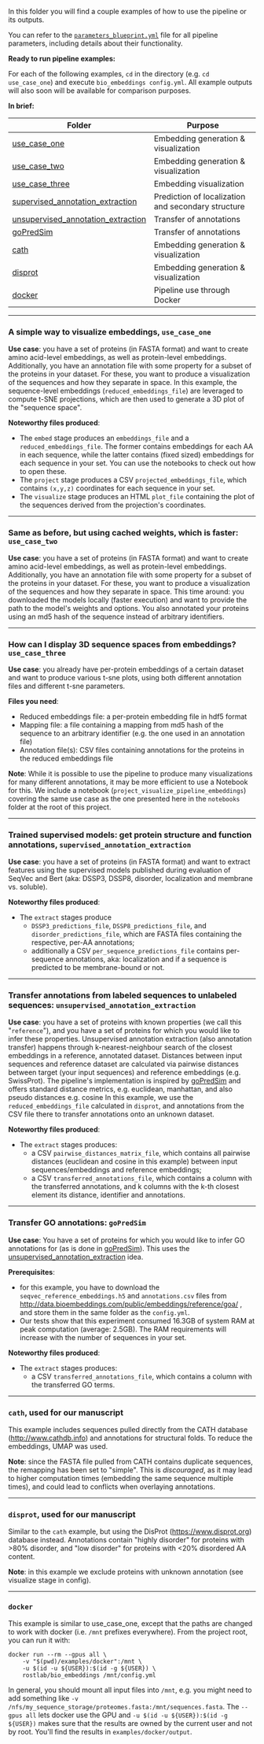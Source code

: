 In this folder you will find a couple examples of how to use the pipeline or its outputs.

You can refer to the [`parameters_blueprint.yml`](parameters_blueprint.yml) file for all pipeline parameters, including details about their functionality.


**Ready to run pipeline examples:**

For each of the following examples, `cd` in the directory (e.g. `cd use_case_one`) and execute `bio_embeddings config.yml`. All example outputs will also soon will be available for comparison purposes.

**In brief:**

|Folder|Purpose|
|---|---|
|[use_case_one](#a-simple-way-to-visualize-embeddings-use_case_one)|Embedding generation & visualization|
|[use_case_two](#same-as-before-but-using-cached-weights-which-is-faster-use_case_two)|Embedding generation & visualization|
|[use_case_three](#how-can-i-display-3d-sequence-spaces-from-embeddings-use_case_three)|Embedding visualization|
|[supervised_annotation_extraction](#trained-supervised-models-get-protein-structure-and-function-annotations-supervised_annotation_extraction)|Prediction of localization and secondary structure|
|[unsupervised_annotation_extraction](#transfer-annotations-from-labeled-sequences-to-unlabeled-sequences-unsupervised_annotation_extraction)|Transfer of annotations|
|[goPredSim](#transfer-go-annotations-gopredsim)|Transfer of annotations|
|[cath](#cath-used-for-our-manuscript)|Embedding generation & visualization|
|[disprot](#disprot-used-for-our-manuscript)|Embedding generation & visualization|
|[docker](#docker)|Pipeline use through Docker|

---

### A simple way to visualize embeddings, `use_case_one`

**Use case**: you have a set of proteins (in FASTA format) and want to create amino acid-level embeddings, as well as protein-level embeddings.
  Additionally, you have an annotation file with some property for a subset of the proteins in your dataset. For these, you want to produce a visualization of the sequences and how they separate in space.
  In this example, the sequence-level embeddings (`reduced_embeddings_file`) are leveraged to compute t-SNE projections, which are then used to generate a 3D plot of the "sequence space".
  
**Noteworthy files produced**:
  - The `embed` stage produces an `embeddings_file` and a `reduced_embeddings_file`.
  The former contains embeddings for each AA in each sequence, while the latter contains (fixed sized) embeddings for each sequence in your set.
  You can use the notebooks to check out how to open these. 
  - The `project` stage produces a CSV `projected_embeddings_file`, which contains `(x,y,z)` coordinates for each sequence in your set.
  - The `visualize` stage produces an HTML `plot_file` containing the plot of the sequences derived from the projection's coordinates.

---

### Same as before, but using cached weights, which is faster: `use_case_two`

**Use case**: you have a set of proteins (in FASTA format) and want to create amino acid-level embeddings, as well as protein-level embeddings.
  Additionally, you have an annotation file with some property for a subset of the proteins in your dataset. For these, you want to produce a visualization of the sequences and how they separate in space.
  This time around: you downloaded the models locally (faster execution) and want to provide the path to the model's weights and options.
  You also annotated your proteins using an md5 hash of the sequence instead of arbitrary identifiers.

---

### How can I display 3D sequence spaces from embeddings? `use_case_three`

**Use case**: you already have per-protein embeddings of a certain dataset and want to produce various t-sne plots, using both different annotation files and different t-sne parameters.

**Files you need**:
  - Reduced embeddings file: a per-protein embedding file in hdf5 format
  - Mapping file: a file containing a mapping from md5 hash of the sequence to an arbitrary identifier (e.g. the one used in an annotation file)
  - Annotation file(s): CSV files containing annotations for the proteins in the reduced embeddings file

**Note**: While it is possible to use the pipeline to produce many visualizations for many different annotations, it may be more efficient to use a Notebook for this.
We include a notebook (`project_visualize_pipeline_embeddings`) covering the same use case as the one presented here in the `notebooks` folder at the root of this project.

---

### Trained supervised models: get protein structure and function annotations, `supervised_annotation_extraction`

**Use case**: you have a set of proteins (in FASTA format) and want to extract features using the supervised models published during evaluation of SeqVec and Bert (aka: DSSP3, DSSP8, disorder, localization and membrane vs. soluble).
  
**Noteworthy files produced**:
  - The `extract` stages produce
    - `DSSP3_predictions_file`, `DSSP8_predictions_file`, and `disorder_predictions_file`, which are FASTA files containing the respective, per-AA annotations;
    - additionally a CSV `per_sequence_predictions_file` contains per-sequence annotations, aka: localization and if a sequence is predicted to be membrane-bound or not.

---

### Transfer annotations from labeled sequences to unlabeled sequences: `unsupervised_annotation_extraction`

**Use case**: you have a set of proteins with known properties (we call this "`reference`"), and you have a set of proteins for which you would like to infer these properties.
Unsupervised annotation extraction (also annotation transfer) happens through k-nearest-neighbour search of the closest embeddings in a reference, annotated dataset.
Distances between input sequences and reference dataset are calculated via pairwise distances between target (your input sequences) and reference embeddings (e.g. SwissProt).
The pipeline's implementation is inspired by [goPredSim](https://github.com/Rostlab/goPredSim) and offers standard distance metrics, e.g. euclidean, manhattan, and also pseudo distances e.g. cosine
In this example, we use the `reduced_embeddings_file` calculated in `disprot`, and annotations from the CSV file there to transfer annotations onto an unknown dataset.
  
**Noteworthy files produced**:
  - The `extract` stages produces:
    - a CSV `pairwise_distances_matrix_file`, which contains all pairwise distances (euclidean and cosine in this example) between input sequences/embeddings and reference embeddings;
    - a CSV `transferred_annotations_file`, which contains a column with the transferred annotations, and k columns with the k-th closest element its distance, identifier and annotations.
   
   
---

### Transfer GO annotations: `goPredSim`

**Use case**: You have a set of proteins for which you would like to infer GO annotations for (as is done in [goPredSim](https://github.com/Rostlab/goPredSim)).
This uses the [unsupervised_annotation_extraction](#transfer-annotations-from-labeled-sequences-to-unlabeled-sequences-unsupervised_annotation_extraction) idea.

**Prerequisites**: 

 - for this example, you have to download the `seqvec_reference_embeddings.h5` and `annotations.csv` files from http://data.bioembeddings.com/public/embeddings/reference/goa/ , and store them in the same folder as the `config.yml`.
 - Our tests show that this experiment consumed 16.3GB of system RAM at peak computation (average: 2.5GB). The RAM requirements will increase with the number of sequences in your set.
  
**Noteworthy files produced**:
  - The `extract` stages produces:
    - a CSV `transferred_annotations_file`, which contains a column with the transferred GO terms.

---

### `cath`, used for our manuscript

This example includes sequences pulled directly from the CATH database (http://www.cathdb.info) and annotations for structural folds. To reduce the embeddings, UMAP was used.

**Note**: since the FASTA file pulled from CATH contains duplicate sequences, the remapping has been set to "simple". This is *discouraged*, as it may lead to higher computation times (embedding the same sequence multiple times), and could lead to conflicts when overlaying annotations.

---

### `disprot`, used for our manuscript

Similar to the `cath` example, but using the DisProt (https://www.disprot.org) database instead. Annotations contain "highly disorder" for proteins with >80% disorder, and "low disorder" for proteins with <20% disordered AA content.

**Note**: in this example we exclude proteins with unknown annotation (see visualize stage in config).

---

### `docker`

This example is similar to use_case_one, except that the paths are changed to work with docker (i.e. `/mnt` prefixes everywhere). From the project root, you can run it with:

```shell_script
docker run --rm --gpus all \
    -v "$(pwd)/examples/docker":/mnt \
    -u $(id -u ${USER}):$(id -g ${USER}) \
    rostlab/bio_embeddings /mnt/config.yml
```

In general, you should mount all input files into `/mnt`, e.g. you might need to add something like `-v /nfs/my_sequence_storage/proteomes.fasta:/mnt/sequences.fasta`. The `--gpus all` lets docker use the GPU and `-u $(id -u ${USER}):$(id -g ${USER})` makes sure that the results are owned by the current user and not by root.
You'll find the results in `examples/docker/output`.

